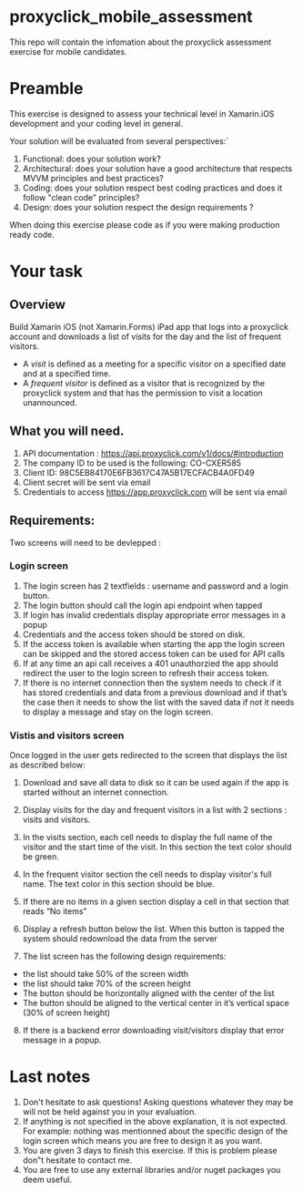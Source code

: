 # proxyclick_mobile_assessment
This repo will contain the infomation about the proxyclick assessment exercise for mobile candidates.

# Preamble

This exercise is designed to assess your technical level in Xamarin.iOS development and your coding level in general.

Your solution will be evaluated from several perspectives:`

1. Functional: does your solution work?
1. Architectural: does your solution have a good architecture that respects MVVM principles and best practices?
1. Coding: does your solution respect best coding practices and does it follow "clean code" principles?
1. Design: does your solution respect the design requirements ?

When doing this exercise please code as if you were making production ready code.

# Your task

## Overview

Build Xamarin iOS (not Xamarin.Forms) iPad app that logs into a proxyclick account and downloads a list of visits for the day and the list of frequent visitors. 

* A *visit* is defined as a meeting for a specific visitor on a specified date and at a specified time. 
* A *frequent visitor* is defined as a visitor that is recognized by the proxyclick system and that has the permission to visit a location unannounced.

## What you will need.

1. API documentation : https://api.proxyclick.com/v1/docs/#introduction
1. The company ID to be used is the following: CO-CXER585
1. Client ID: 98C5EB84170E6FB3617C47A5B17ECFACB4A0FD49
1. Client secret will be sent via email
1. Credentials to access https://app.proxyclick.com will be sent via email


## Requirements:

Two screens will need to be devlepped :

### Login screen

1. The login screen has 2 textfields : username and password and a login button.
1. The login button should call the login api endpoint when tapped
1. If login has invalid credentials display appropriate error messages in a popup
1. Credentials and the access token should be stored on disk.
1. If the access token is available when starting the app the login screen can be skipped and the stored access token can be used for API calls
1. If at any time an api call receives a 401 unauthorzied the app should redirect the user to the login screen to refresh their access token.
1. If there is no internet connection then the system needs to check if it has stored credentials and data from a previous download and if that’s the case then it needs to show the list with the saved data if not it needs to display a message and stay on the login screen.

### Vistis and visitors screen

Once logged in the user gets redirected to the screen that displays the list as described below:

1. Download and save all data to disk so it can be used again if the app is started without an internet connection.
2. Display visits for the day and frequent visitors in a list with 2 sections : visits and visitors.
3. In the visits section, each cell needs to display the full name of the visitor and the start time of the visit. In this section the text color should be green.
4. In the frequent visitor section the cell needs to display visitor's full name. The text color in this section should be blue.
5. If there are no items in a given section display a cell in that section that reads “No items”
6. Display a refresh button below the list. When this button is tapped the system should redownload the data from the server

7. The list screen has the following design requirements:
  * the list should take 50% of the screen width
  * the list should take 70% of the screen height 
  * The button should be horizontally aligned with the center of the list
  * The button should be aligned to the vertical center in it’s vertical space (30% of screen height)
  
8. If there is a backend error downloading visit/visitors display that error message in a popup.

# Last notes

1. Don't hesitate to ask questions! Asking questions whatever they may be will not be held against you in your evaluation.
1. If anything is not specified in the above explanation, it is not expected. For example: nothing was mentionned about the specific design of the login screen which means you are free to design it as you want.
1. You are given 3 days to finish this exercise. If this is problem  please don"t hesitate to contact me.
1. You are free to use any external libraries and/or nuget packages you deem useful.

